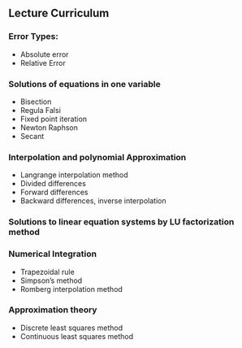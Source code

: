 ## Lecture Curriculum
### Error Types:
*  Absolute error
*  Relative Error
### Solutions of equations in one variable
*  Bisection
*  Regula Falsi
*  Fixed point iteration
*  Newton Raphson
*  Secant
### Interpolation and polynomial Approximation
*  Langrange interpolation method
*  Divided differences
*  Forward differences
*  Backward differences, inverse interpolation
### Solutions to linear equation systems by LU factorization method
### Numerical Integration
*  Trapezoidal rule
*  Simpson’s method
*  Romberg interpolation method
### Approximation theory
*  Discrete least squares method
*  Continuous least squares method
